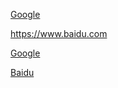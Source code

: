 [Google](https://www.baidu.com)

<https://www.baidu.com>

[Google][1]

[1]: https://www.baidu.com

[Baidu][2]

[2]:https://www.baidu.com

